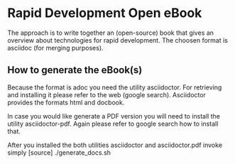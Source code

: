 # Rapid Development Open eBook
The approach is to write together an (open-source) book that gives an overview about technologies for rapid development. The choosen format is asciidoc (for merging purposes).

## How to generate the eBook(s)
Because the format is adoc you need the utility asciidoctor. For retrieving and installing it please refer to the web (google search). Asciidoctor provides the formats html and docbook.

In case you would like generate a PDF version you will need to install the utility asciidoctor-pdf. Again please refer to google search how to install that.

After you installed the both utilities asciidoctor and asciidoctor.pdf invoke simply
[source]
./generate_docs.sh
